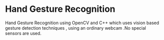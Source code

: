 Hand Gesture Recognition
==========
Hand Gesture Recognition using OpenCV and C++ which uses vision based gesture detection techniques , using an ordinary webcam .No special sensors are used.
